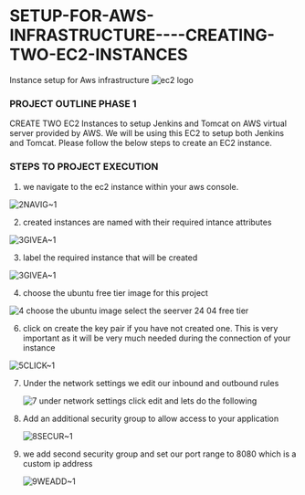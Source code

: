 # SETUP-FOR-AWS-INFRASTRUCTURE----CREATING-TWO-EC2-INSTANCES
 Instance setup for Aws infrastructure
 ![ec2 logo](https://github.com/user-attachments/assets/49ee67f3-b006-4bd5-bc9f-b3918950b432)



 ### PROJECT OUTLINE PHASE 1
CREATE TWO EC2 Instances to setup Jenkins and Tomcat on AWS
 virtual server provided by AWS. We will be using this EC2 to setup both Jenkins and Tomcat. Please follow the below steps to create an EC2 instance.

### STEPS TO PROJECT EXECUTION

1. we navigate to the ec2 instance within your aws console.

 ![2NAVIG~1](https://github.com/user-attachments/assets/183dd122-8079-4505-be47-5f5f70aac773)

2. created instances are named with their required intance attributes

![3GIVEA~1](https://github.com/user-attachments/assets/756c530c-794c-4f49-97c3-c1965ca5478f)

   
3. label the required instance that will be created

 ![3GIVEA~1](https://github.com/user-attachments/assets/f3f3a5d8-438e-4929-9cbc-60efeefa5a8d)

 4. choose the ubuntu free tier image for this project

![4  choose the ubuntu image select the seerver 24 04 free tier](https://github.com/user-attachments/assets/de005b4e-d37c-4464-ad63-c8ac87b9035a)


6.  click on create the key pair if you have not created one. This is very important as it will be very much needed during the connection of your instance
   
   ![5CLICK~1](https://github.com/user-attachments/assets/f07f82dc-2016-460d-b6af-088fd4d76280)

7. Under the network settings we edit our inbound and outbound rules

   ![7  under network settings click edit and lets do the following](https://github.com/user-attachments/assets/d9291786-cd86-4af1-8ab2-4060e2778772)

8. Add an additional security group to allow access to your application

   ![8SECUR~1](https://github.com/user-attachments/assets/be468402-f507-4bc8-99ec-e79fc62b50f8)

9. we add second security group and set our port range to 8080 which is a custom ip address

    ![9WEADD~1](https://github.com/user-attachments/assets/3c96e047-cc01-413f-95c4-9e4a207089f3)


